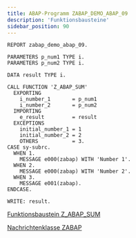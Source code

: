 ```yaml
---
title: ABAP-Programm ZABAP_DEMO_ABAP_09
description: 'Funktionsbausteine'
sidebar_position: 90
---
```


```abap
REPORT zabap_demo_abap_09.

PARAMETERS p_num1 TYPE i.
PARAMETERS p_num2 TYPE i.

DATA result TYPE i.

CALL FUNCTION 'Z_ABAP_SUM'
  EXPORTING
    i_number_1       = p_num1
    i_number_2       = p_num2
  IMPORTING
    e_result         = result  
  EXCEPTIONS
    initial_number_1 = 1
    initial_number_2 = 2
    OTHERS           = 3.
CASE sy-subrc.
  WHEN 1.
    MESSAGE e000(zabap) WITH 'Number 1'.
  WHEN 2.
    MESSAGE e000(zabap) WITH 'Number 2'.
  WHEN 3.
    MESSAGE e001(zabap).
ENDCASE.

WRITE: result.
```

[Funktionsbaustein Z_ABAP_SUM](function_module_z_abap_sum.md)

[Nachrichtenklasse ZABAP](message_class_zabap.md)
